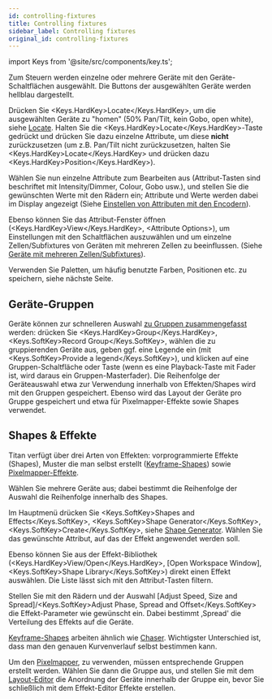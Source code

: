 ```yaml
---
id: controlling-fixtures
title: Controlling fixtures
sidebar_label: Controlling fixtures
original_id: controlling-fixtures
---
```


import Keys from '@site/src/components/key.ts';

Zum Steuern werden einzelne oder mehrere Geräte mit den
Geräte-Schaltflächen ausgewählt. Die Buttons der ausgewählten Geräte
werden hellblau dargestellt.

Drücken Sie <Keys.HardKey>Locate</Keys.HardKey>, um die ausgewählten Geräte zu "homen" (50%
Pan/Tilt, kein Gobo, open white), siehe [Locate](../controlling-fixtures/using-the-select-buttons-and-wheels.md#geräte-auf-startposition-setzen-locate). Halten
Sie die <Keys.HardKey>Locate</Keys.HardKey>-Taste gedrückt und drücken Sie dazu einzelne
Attribute, um diese <strong>nicht</strong> zurückzusetzen (um z.B. Pan/Tilt nicht
zurückzusetzen, halten Sie <Keys.HardKey>Locate</Keys.HardKey> und drücken dazu <Keys.HardKey>Position</Keys.HardKey>).

Wählen Sie nun einzelne Attribute zum Bearbeiten aus (Attribut-Tasten
sind beschriftet mit Intensity/Dimmer, Colour, Gobo usw.), und stellen
Sie die gewünschten Werte mit den Rädern ein; Attribute und Werte werden
dabei im Display angezeigt
(Siehe [Einstellen von Attributen mit den Encodern](../controlling-fixtures/using-the-select-buttons-and-wheels.md#einstellen-von-attributen-mit-den-encodern)).

Ebenso können Sie das Attribut-Fenster öffnen (<Keys.HardKey>View</Keys.HardKey>, \<Attribute
Options\>), um Einstellungen mit den Schaltflächen auszuwählen und um
einzelne Zellen/Subfixtures von Geräten mit mehreren Zellen zu
beeinflussen.
(Siehe [Geräte mit mehreren Zellen/Subfixtures](../controlling-fixtures/using-the-select-buttons-and-wheels.md#geräte-mit-mehreren-zellensubfixtures)).

Verwenden Sie Paletten, um häufig benutzte Farben, Positionen etc. zu
speichern, siehe nächste Seite.

## Geräte-Gruppen

Geräte können zur schnelleren Auswahl  [zu Gruppen zusammengefasst](../controlling-fixtures/fixture-groups.md) werden:
drücken Sie <Keys.HardKey>Group</Keys.HardKey>, <Keys.SoftKey>Record Group</Keys.SoftKey>, wählen die zu gruppierenden
Geräte aus, geben ggf. eine Legende ein (mit <Keys.SoftKey>Provide a legend</Keys.SoftKey>), und
klicken auf eine Gruppen-Schaltfläche oder Taste (wenn es eine
Playback-Taste mit Fader ist, wird daraus ein Gruppen-Masterfader). Die
Reihenfolge der Geräteauswahl etwa zur Verwendung innerhalb von
Effekten/Shapes wird mit den Gruppen gespeichert.  Ebenso wird das Layout der Geräte pro Gruppe gespeichert und
etwa für Pixelmapper-Effekte sowie Shapes verwendet.

## Shapes & Effekte

Titan verfügt über drei Arten von Effekten: vorprogrammierte Effekte
(Shapes), Muster die man selbst erstellt ([Keyframe-Shapes](../effects/key-frame-shapes.md)) sowie [Pixelmapper-Effekte](../effects/pixel-mapper.md).

Wählen Sie mehrere Geräte aus; dabei bestimmt die Reihenfolge der
Auswahl die Reihenfolge innerhalb des Shapes.

Im Hauptmenü drücken Sie <Keys.SoftKey>Shapes and Effects</Keys.SoftKey>, <Keys.SoftKey>Shape Generator</Keys.SoftKey>,
<Keys.SoftKey>Create</Keys.SoftKey>, siehe [Shape Generator](../effects/shape-generator.md). 
Wählen Sie das gewünschte Attribut, auf das der Effekt
angewendet werden soll.

Ebenso können Sie aus der Effekt-Bibliothek (<Keys.HardKey>View/Open</Keys.HardKey>, \[Open Workspace
Window\], <Keys.SoftKey>Shape Library</Keys.SoftKey>) direkt einen Effekt auswählen. Die Liste
lässt sich mit den Attribut-Tasten filtern.

Stellen Sie mit den Rädern und der Auswahl \[Adjust Speed, Size and
Spread\]/<Keys.SoftKey>Adjust Phase, Spread and Offset</Keys.SoftKey> die Effekt-Parameter wie
gewünscht ein. Dabei bestimmt ‚Spread' die Verteilung des Effekts auf
die Geräte.

[Keyframe-Shapes](../effects/key-frame-shapes.md) arbeiten ähnlich wie [Chaser](../chases.md). Wichtigster Unterschied
ist, dass man den genauen Kurvenverlauf selbst bestimmen kann.

Um den [Pixelmapper](../effects/pixel-mapper.md), zu verwenden, müssen 
entsprechende Gruppen erstellt werden. Wählen Sie dann die Gruppe aus, und 
stellen Sie mit dem [Layout-Editor](../controlling-fixtures/fixture-groups.md#gerätereihenfolge-und--anordnung-in-den-gruppen) die Anordnung der Geräte innerhalb der Gruppe ein, bevor
Sie schließlich mit dem Effekt-Editor Effekte erstellen.
